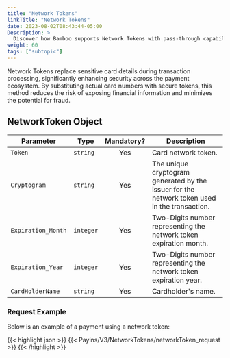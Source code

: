 ```yaml
---
title: "Network Tokens"
linkTitle: "Network Tokens"
date: 2023-08-02T08:43:44-05:00
Description: >
  Discover how Bamboo supports Network Tokens with pass-through capabilities to enhance digital payment security and reduce fraud by replacing sensitive card data with secure tokens.
weight: 60
tags: ["subtopic"]
---
```


Network Tokens replace sensitive card details during transaction processing, significantly enhancing security across the payment ecosystem. By substituting actual card numbers with secure tokens, this method reduces the risk of exposing financial information and minimizes the potential for fraud.


## NetworkToken Object

| Parameter | Type | Mandatory? | Description |
|-----------|------|:----------:|-------------|
| `Token` | `string` | Yes | Card network token. |
| `Cryptogram` | `string` | Yes | The unique cryptogram generated by the issuer for the network token used in the transaction. |
| `Expiration_Month` | `integer` | Yes | Two-Digits number representing the network token expiration month. |
| `Expiration_Year` | `integer` | Yes | Two-Digits number representing the network token expiration year.  |
| `CardHolderName` | `string` | Yes | Cardholder's name. |

### Request Example
Below is an example of a payment using a network token:

{{< highlight json >}}
{{< Payins/V3/NetworkTokens/networkToken_request >}}
{{< /highlight >}} 

